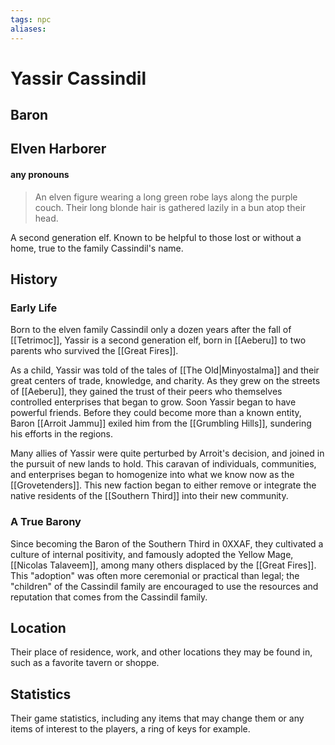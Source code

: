 ```yaml
---
tags: npc
aliases:
---
```

# Yassir Cassindil
## Baron
## Elven Harborer
#### any pronouns

> An elven figure wearing a long green robe lays along the purple couch. Their long blonde hair is gathered lazily in a bun atop their head. 

A second generation elf.
Known to be helpful to those lost or without a home, true to the family Cassindil's name.

## History
### Early Life
Born to the elven family Cassindil only a dozen years after the fall of [[Tetrimoc]], Yassir is a second generation elf, born in [[Aeberu]] to two parents who survived the [[Great Fires]].

As a child, Yassir was told of the tales of [[The Old|Minyostalma]] and their great centers of trade, knowledge, and charity. As they grew on the streets of [[Aeberu]], they gained the trust of their peers who themselves controlled enterprises that began to grow. Soon Yassir began to have powerful friends. Before they could become more than a known entity, Baron [[Arroit Jammu]] exiled him from the [[Grumbling Hills]], sundering his efforts in the regions.

Many allies of Yassir were quite perturbed by Arroit's decision, and joined in the pursuit of new lands to hold. This caravan of individuals, communities, and enterprises began to homogenize into what we know now as the [[Grovetenders]]. This new faction began to either remove or integrate the native residents of the [[Southern Third]] into their new community.

### A True Barony
Since becoming the Baron of the Southern Third in 0XXAF, they cultivated a culture of internal positivity, and famously adopted the Yellow Mage, [[Nicolas Talaveem]], among many others displaced by the [[Great Fires]]. This "adoption" was often more ceremonial or practical than legal; the "children" of the Cassindil family are encouraged to use the resources and reputation that comes from the Cassindil family.

## Location
Their place of residence, work, and other locations they may be found in, such as a favorite tavern or shoppe.

## Statistics
Their game statistics, including any items that may change them or any items of interest to the players, a ring of keys for example.